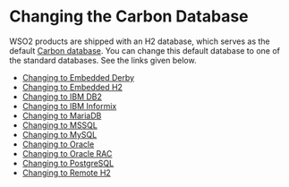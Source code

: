 # Changing the Carbon Database

WSO2 products are shipped with an H2 database, which serves as the
default [Carbon database](../../administer/working-with-databases). You can change
this default database to one of the standard databases. See the links
given below.

-   [Changing to Embedded Derby](../../administer/changing-to-embedded-derby)
-   [Changing to Embedded H2](../../administer/changing-to-embedded-h2)
-   [Changing to IBM DB2](../../administer/changing-to-ibm-db2)
-   [Changing to IBM Informix](../../administer/changing-to-ibm-informix)
-   [Changing to MariaDB](../../administer/changing-to-mariadb)
-   [Changing to MSSQL](../../administer/changing-to-mssql)
-   [Changing to MySQL](../../administer/changing-to-mysql)
-   [Changing to Oracle](../../administer/changing-to-oracle)
-   [Changing to Oracle RAC](../../administer/../../administer/changing-to-oracle-rac)
-   [Changing to PostgreSQL](../../administer/changing-to-postgresql)
-   [Changing to Remote H2](../../administer/changing-to-remote-h2)
